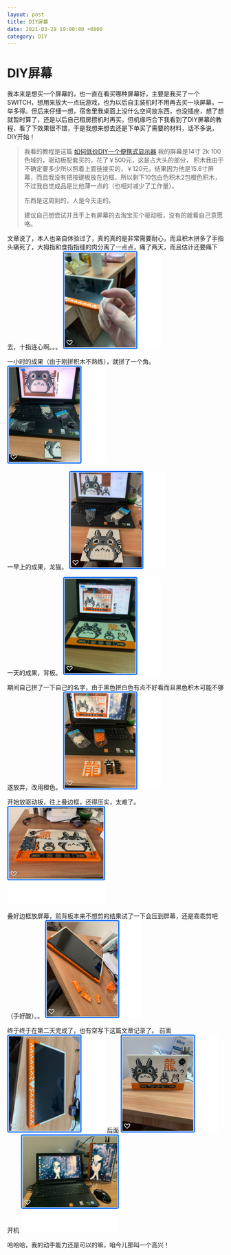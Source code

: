 ```yaml
---
layout: post
title: DIY屏幕
date: 2021-03-28 19:00:00 +0800
category: DIY
---
```


# DIY屏幕

我本来是想买一个屏幕的，也一直在看买哪种屏幕好，主要是我买了一个SWITCH，想用来放大一点玩游戏，也为以后自主装机时不用再去买一块屏幕，一举多得。但后来仔细一想，宿舍里我桌面上没什么空间放东西，也没插座，想了想就暂时算了，还是以后自己租房攒机时再买。但机缘巧合下我看到了DIY屏幕的教程，看了下效果很不错，于是我想来想去还是下单买了需要的材料，话不多说，DIY开始！

> 我看的教程是这篇
> [如何低价DIY一个便携式显示器](https://zhuanlan.zhihu.com/p/143726050)
> 我的屏幕是14寸 2k 100色域的，驱动板配套买的，花了￥500元，这是占大头的部分，
> 积木我由于不确定要多少所以照着上面链接买的，￥120元，结果因为他是15.6寸屏幕，而且我没有把按键板放在边框，所以剩下10包白色积木2包橙色积木，不过我自觉成品是比他薄一点的（也相对减少了工作量）。
> 
> 东西是这周到的，人是今天走的。
> 
> 建议自己想尝试并且手上有屏幕的去淘宝买个驱动板，没有的就看自己意愿咯。


文章说了，本人也亲自体验过了，真的真的是非常需要耐心，而且积木拼多了手指头痛死了，大拇指和食指指缝的肉分离了一点点，痛了两天，而且估计还要痛下去，十指连心啊。。。
![手指](../public/img/DIYScreen/my_hand.png "被摧残过的手")

一小时的成果（由于刚拼积木不熟练），就拼了一个角。
![一小时](../public/img/DIYScreen/1hour.png "耐心")

一早上的成果，龙猫。
![一早上](../public/img/DIYScreen/1morning.png "耐心")

一天的成果，背板。
![一天](../public/img/DIYScreen/1day.png "耐心")

期间自己拼了一下自己的名字，由于黑色拼白色有点不好看而且黑色积木可能不够遂放弃，改用橙色。
![名字](../public/img/DIYScreen/my_name.png "黑色积木确实不够")

开始放驱动板，往上叠边框，还得压实，太难了。
![快好了](../public/img/DIYScreen/closing1.png "耐心")

叠好边框放屏幕，前背板本来不想剪的结果试了一下会压到屏幕，还是乖乖剪吧（手好酸）。。
![差一点了](../public/img/DIYScreen/closing2.png "耐心")

终于终于在第二天完成了，也有空写下这篇文章记录了。
前面
![1](../public/img/DIYScreen/finish1.png "Yay!")
后面
![2](../public/img/DIYScreen/finish2.png "Yay!")
开机
![3](../public/img/DIYScreen/finish3.png "Yay!")

哈哈哈，我的动手能力还是可以的嘛，咱今儿那叫一个高兴！